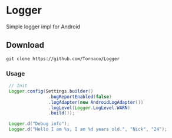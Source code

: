 # Logger
Simple logger impl for Android

## Download
```
git clone https://github.com/Tornaco/Logger
```

### Usage
```java
 // Init
 Logger.config(Settings.builder()
                .bugReportEnabled(false)
                .logAdapter(new AndroidLogAdapter())
                .logLevel(Logger.LogLevel.WARN)
                .build());

 Logger.d("Debug info");
 Logger.d("Hello I am %s, I am %d years old.", "Nick", "24");
```
